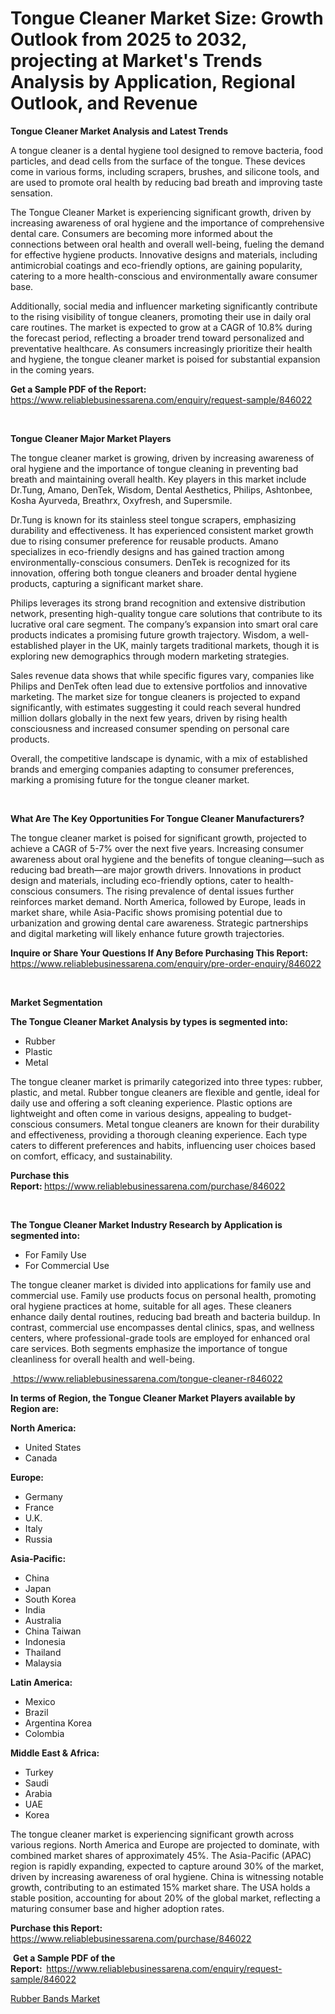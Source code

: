 <p><h1>Tongue Cleaner Market Size: Growth Outlook from 2025 to 2032, projecting at Market's Trends Analysis by Application, Regional Outlook, and Revenue</h1></p><p><strong>Tongue Cleaner Market Analysis and Latest Trends</strong></p>
<p><p>A tongue cleaner is a dental hygiene tool designed to remove bacteria, food particles, and dead cells from the surface of the tongue. These devices come in various forms, including scrapers, brushes, and silicone tools, and are used to promote oral health by reducing bad breath and improving taste sensation.</p><p>The Tongue Cleaner Market is experiencing significant growth, driven by increasing awareness of oral hygiene and the importance of comprehensive dental care. Consumers are becoming more informed about the connections between oral health and overall well-being, fueling the demand for effective hygiene products. Innovative designs and materials, including antimicrobial coatings and eco-friendly options, are gaining popularity, catering to a more health-conscious and environmentally aware consumer base.</p><p>Additionally, social media and influencer marketing significantly contribute to the rising visibility of tongue cleaners, promoting their use in daily oral care routines. The market is expected to grow at a CAGR of 10.8% during the forecast period, reflecting a broader trend toward personalized and preventative healthcare. As consumers increasingly prioritize their health and hygiene, the tongue cleaner market is poised for substantial expansion in the coming years.</p></p>
<p><strong>Get a Sample PDF of the Report:&nbsp;</strong> <a href="https://www.reliablebusinessarena.com/enquiry/request-sample/846022?utm_campaign=2299&utm_medium=2&utm_source=Github&utm_content=ia&utm_term=08022025&utm_id=tongue-cleaner">https://www.reliablebusinessarena.com/enquiry/request-sample/846022</a></p>
<p>&nbsp;</p>
<p><strong>Tongue Cleaner Major Market Players</strong></p>
<p><p>The tongue cleaner market is growing, driven by increasing awareness of oral hygiene and the importance of tongue cleaning in preventing bad breath and maintaining overall health. Key players in this market include Dr.Tung, Amano, DenTek, Wisdom, Dental Aesthetics, Philips, Ashtonbee, Kosha Ayurveda, Breathrx, Oxyfresh, and Supersmile. </p><p>Dr.Tung is known for its stainless steel tongue scrapers, emphasizing durability and effectiveness. It has experienced consistent market growth due to rising consumer preference for reusable products. Amano specializes in eco-friendly designs and has gained traction among environmentally-conscious consumers. DenTek is recognized for its innovation, offering both tongue cleaners and broader dental hygiene products, capturing a significant market share. </p><p>Philips leverages its strong brand recognition and extensive distribution network, presenting high-quality tongue care solutions that contribute to its lucrative oral care segment. The company’s expansion into smart oral care products indicates a promising future growth trajectory. Wisdom, a well-established player in the UK, mainly targets traditional markets, though it is exploring new demographics through modern marketing strategies.</p><p>Sales revenue data shows that while specific figures vary, companies like Philips and DenTek often lead due to extensive portfolios and innovative marketing. The market size for tongue cleaners is projected to expand significantly, with estimates suggesting it could reach several hundred million dollars globally in the next few years, driven by rising health consciousness and increased consumer spending on personal care products.</p><p>Overall, the competitive landscape is dynamic, with a mix of established brands and emerging companies adapting to consumer preferences, marking a promising future for the tongue cleaner market.</p></p>
<p>&nbsp;</p>
<p><strong>What Are The Key Opportunities For Tongue Cleaner Manufacturers?</strong></p>
<p><p>The tongue cleaner market is poised for significant growth, projected to achieve a CAGR of 5-7% over the next five years. Increasing consumer awareness about oral hygiene and the benefits of tongue cleaning—such as reducing bad breath—are major growth drivers. Innovations in product design and materials, including eco-friendly options, cater to health-conscious consumers. The rising prevalence of dental issues further reinforces market demand. North America, followed by Europe, leads in market share, while Asia-Pacific shows promising potential due to urbanization and growing dental care awareness. Strategic partnerships and digital marketing will likely enhance future growth trajectories.</p></p>
<p><strong>Inquire or Share Your Questions If Any Before Purchasing This Report:</strong> <a href="https://www.reliablebusinessarena.com/enquiry/pre-order-enquiry/846022?utm_campaign=2299&utm_medium=2&utm_source=Github&utm_content=ia&utm_term=08022025&utm_id=tongue-cleaner">https://www.reliablebusinessarena.com/enquiry/pre-order-enquiry/846022</a></p>
<p>&nbsp;</p>
<p><strong>Market Segmentation</strong></p>
<p><strong>The Tongue Cleaner Market Analysis by types is segmented into:</strong></p>
<p><ul><li>Rubber</li><li>Plastic</li><li>Metal</li></ul></p>
<p><p>The tongue cleaner market is primarily categorized into three types: rubber, plastic, and metal. Rubber tongue cleaners are flexible and gentle, ideal for daily use and offering a soft cleaning experience. Plastic options are lightweight and often come in various designs, appealing to budget-conscious consumers. Metal tongue cleaners are known for their durability and effectiveness, providing a thorough cleaning experience. Each type caters to different preferences and habits, influencing user choices based on comfort, efficacy, and sustainability.</p></p>
<p><strong>Purchase this Report:&nbsp;</strong><a href="https://www.reliablebusinessarena.com/purchase/846022?utm_campaign=2299&utm_medium=2&utm_source=Github&utm_content=ia&utm_term=08022025&utm_id=tongue-cleaner">https://www.reliablebusinessarena.com/purchase/846022</a></p>
<p>&nbsp;</p>
<p><strong>The Tongue Cleaner Market Industry Research by Application is segmented into:</strong></p>
<p><ul><li>For Family Use</li><li>For Commercial Use</li></ul></p>
<p><p>The tongue cleaner market is divided into applications for family use and commercial use. Family use products focus on personal health, promoting oral hygiene practices at home, suitable for all ages. These cleaners enhance daily dental routines, reducing bad breath and bacteria buildup. In contrast, commercial use encompasses dental clinics, spas, and wellness centers, where professional-grade tools are employed for enhanced oral care services. Both segments emphasize the importance of tongue cleanliness for overall health and well-being.</p></p>
<p><a href="https://www.reliablebusinessarena.com/tongue-cleaner-r846022?utm_campaign=2299&utm_medium=2&utm_source=Github&utm_content=ia&utm_term=08022025&utm_id=tongue-cleaner">&nbsp;https://www.reliablebusinessarena.com/tongue-cleaner-r846022</a></p>
<p><strong>In terms of Region, the Tongue Cleaner Market Players available by Region are:</strong></p>
<p>
    <p> <strong> North America: </strong>
        <ul>
            <li>United States</li>
            <li>Canada</li>
        </ul>
        </p> 
    <p> <strong> Europe: </strong>
        <ul>
            <li>Germany</li>
            <li>France</li>
            <li>U.K.</li>
            <li>Italy</li>
            <li>Russia</li>
        </ul>
        </p> 
    <p> <strong> Asia-Pacific: </strong>
        <ul>
            <li>China</li>
            <li>Japan</li>
            <li>South Korea</li>
            <li>India</li>
            <li>Australia</li>
            <li>China Taiwan</li>
            <li>Indonesia</li>
            <li>Thailand</li>
            <li>Malaysia</li>
        </ul>
        </p> 
    <p> <strong> Latin America: </strong>
        <ul>
            <li>Mexico</li>
            <li>Brazil</li>
            <li>Argentina Korea</li>
            <li>Colombia</li>
        </ul>
        </p> 
    <p> <strong> Middle East & Africa: </strong>
        <ul>
            <li>Turkey</li>
            <li>Saudi</li>
            <li>Arabia</li>
            <li>UAE</li>
            <li>Korea</li>
        </ul>
    </p>
    </p>
<p><p>The tongue cleaner market is experiencing significant growth across various regions. North America and Europe are projected to dominate, with combined market shares of approximately 45%. The Asia-Pacific (APAC) region is rapidly expanding, expected to capture around 30% of the market, driven by increasing awareness of oral hygiene. China is witnessing notable growth, contributing to an estimated 15% market share. The USA holds a stable position, accounting for about 20% of the global market, reflecting a maturing consumer base and higher adoption rates.</p></p>
<p><strong>Purchase this Report: </strong><a href="https://www.reliablebusinessarena.com/purchase/846022?utm_campaign=2299&utm_medium=2&utm_source=Github&utm_content=ia&utm_term=08022025&utm_id=tongue-cleaner">https://www.reliablebusinessarena.com/purchase/846022</a></p>
<p>&nbsp;<strong>Get a Sample PDF of the Report:&nbsp;&nbsp;</strong><a href="https://www.reliablebusinessarena.com/enquiry/request-sample/846022?utm_campaign=2299&utm_medium=2&utm_source=Github&utm_content=ia&utm_term=08022025&utm_id=tongue-cleaner">https://www.reliablebusinessarena.com/enquiry/request-sample/846022</a></p>
<p><strong></strong></p>
<p><p><a href="https://github.com/risingtrista99259/Market-Research-Report-List-1/blob/main/rubber-bands-market.md?utm_campaign=2299&utm_medium=2&utm_source=Github&utm_content=ia&utm_term=08022025&utm_id=tongue-cleaner">Rubber Bands Market</a></p></p>